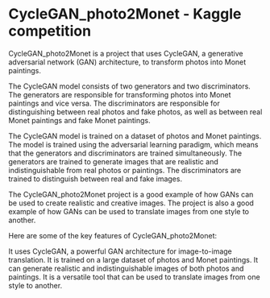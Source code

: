 # CycleGAN_photo2Monet - Kaggle competition

CycleGAN_photo2Monet is a project that uses CycleGAN, a generative adversarial network (GAN) architecture, to transform photos into Monet paintings.

The CycleGAN model consists of two generators and two discriminators. The generators are responsible for transforming photos into Monet paintings and vice versa. The discriminators are responsible for distinguishing between real photos and fake photos, as well as between real Monet paintings and fake Monet paintings.

The CycleGAN model is trained on a dataset of photos and Monet paintings. The model is trained using the adversarial learning paradigm, which means that the generators and discriminators are trained simultaneously. The generators are trained to generate images that are realistic and indistinguishable from real photos or paintings. The discriminators are trained to distinguish between real and fake images.

The CycleGAN_photo2Monet project is a good example of how GANs can be used to create realistic and creative images. The project is also a good example of how GANs can be used to translate images from one style to another.

Here are some of the key features of CycleGAN_photo2Monet:

It uses CycleGAN, a powerful GAN architecture for image-to-image translation.
It is trained on a large dataset of photos and Monet paintings.
It can generate realistic and indistinguishable images of both photos and paintings.
It is a versatile tool that can be used to translate images from one style to another.

